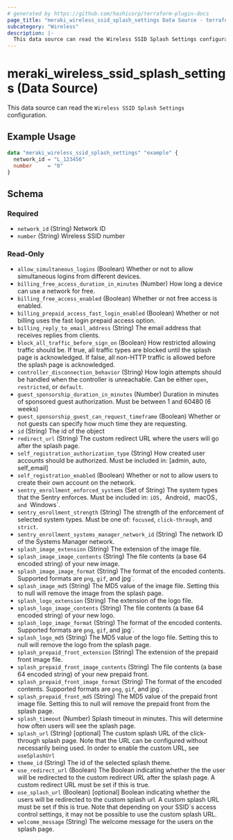 ```yaml
---
# generated by https://github.com/hashicorp/terraform-plugin-docs
page_title: "meraki_wireless_ssid_splash_settings Data Source - terraform-provider-meraki"
subcategory: "Wireless"
description: |-
  This data source can read the Wireless SSID Splash Settings configuration.
---
```


# meraki_wireless_ssid_splash_settings (Data Source)

This data source can read the `Wireless SSID Splash Settings` configuration.

## Example Usage

```terraform
data "meraki_wireless_ssid_splash_settings" "example" {
  network_id = "L_123456"
  number     = "0"
}
```

<!-- schema generated by tfplugindocs -->
## Schema

### Required

- `network_id` (String) Network ID
- `number` (String) Wireless SSID number

### Read-Only

- `allow_simultaneous_logins` (Boolean) Whether or not to allow simultaneous logins from different devices.
- `billing_free_access_duration_in_minutes` (Number) How long a device can use a network for free.
- `billing_free_access_enabled` (Boolean) Whether or not free access is enabled.
- `billing_prepaid_access_fast_login_enabled` (Boolean) Whether or not billing uses the fast login prepaid access option.
- `billing_reply_to_email_address` (String) The email address that receives replies from clients.
- `block_all_traffic_before_sign_on` (Boolean) How restricted allowing traffic should be. If true, all traffic types are blocked until the splash page is acknowledged. If false, all non-HTTP traffic is allowed before the splash page is acknowledged.
- `controller_disconnection_behavior` (String) How login attempts should be handled when the controller is unreachable. Can be either `open`, `restricted`, or `default`.
- `guest_sponsorship_duration_in_minutes` (Number) Duration in minutes of sponsored guest authorization. Must be between 1 and 60480 (6 weeks)
- `guest_sponsorship_guest_can_request_timeframe` (Boolean) Whether or not guests can specify how much time they are requesting.
- `id` (String) The id of the object
- `redirect_url` (String) The custom redirect URL where the users will go after the splash page.
- `self_registration_authorization_type` (String) How created user accounts should be authorized. Must be included in: [admin, auto, self_email]
- `self_registration_enabled` (Boolean) Whether or not to allow users to create their own account on the network.
- `sentry_enrollment_enforced_systems` (Set of String) The system types that the Sentry enforces. Must be included in: `iOS, `Android`, `macOS`, and `Windows`.
- `sentry_enrollment_strength` (String) The strength of the enforcement of selected system types. Must be one of: `focused`, `click-through`, and `strict`.
- `sentry_enrollment_systems_manager_network_id` (String) The network ID of the Systems Manager network.
- `splash_image_extension` (String) The extension of the image file.
- `splash_image_image_contents` (String) The file contents (a base 64 encoded string) of your new image.
- `splash_image_image_format` (String) The format of the encoded contents. Supported formats are `png`, `gif`, and jpg`.
- `splash_image_md5` (String) The MD5 value of the image file. Setting this to null will remove the image from the splash page.
- `splash_logo_extension` (String) The extension of the logo file.
- `splash_logo_image_contents` (String) The file contents (a base 64 encoded string) of your new logo.
- `splash_logo_image_format` (String) The format of the encoded contents. Supported formats are `png`, `gif`, and jpg`.
- `splash_logo_md5` (String) The MD5 value of the logo file. Setting this to null will remove the logo from the splash page.
- `splash_prepaid_front_extension` (String) The extension of the prepaid front image file.
- `splash_prepaid_front_image_contents` (String) The file contents (a base 64 encoded string) of your new prepaid front.
- `splash_prepaid_front_image_format` (String) The format of the encoded contents. Supported formats are `png`, `gif`, and jpg`.
- `splash_prepaid_front_md5` (String) The MD5 value of the prepaid front image file. Setting this to null will remove the prepaid front from the splash page.
- `splash_timeout` (Number) Splash timeout in minutes. This will determine how often users will see the splash page.
- `splash_url` (String) [optional] The custom splash URL of the click-through splash page. Note that the URL can be configured without necessarily being used. In order to enable the custom URL, see `useSplashUrl`
- `theme_id` (String) The id of the selected splash theme.
- `use_redirect_url` (Boolean) The Boolean indicating whether the the user will be redirected to the custom redirect URL after the splash page. A custom redirect URL must be set if this is true.
- `use_splash_url` (Boolean) [optional] Boolean indicating whether the users will be redirected to the custom splash url. A custom splash URL must be set if this is true. Note that depending on your SSID`s access control settings, it may not be possible to use the custom splash URL.
- `welcome_message` (String) The welcome message for the users on the splash page.
